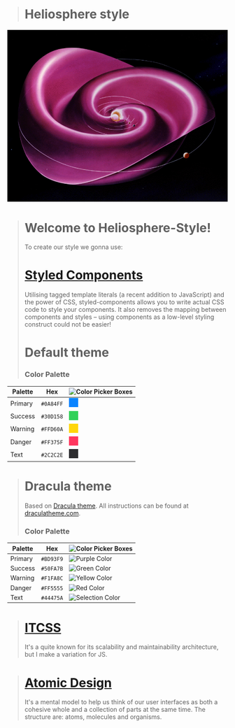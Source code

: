 
> # Heliosphere style
![alt text](./public/images/heliospheric.jpg "Clean Architecture")

> # Welcome to Heliosphere-Style!
> To create our style we gonna use:
> # [Styled Components](https://styled-components.com/docs)
> Utilising tagged template literals (a recent addition to JavaScript)
> and the power of CSS, styled-components allows you
> to write actual CSS code to style your components.
> It also removes the mapping between components and
> styles – using components as a low-level styling
> construct could not be easier!
>
> # Default theme
> ### Color Palette
Palette      | Hex       | ![Color Picker Boxes](https://draculatheme.com/static/img/color-boxes/eyedropper.png)
---          | ---       | ---
Primary      | `#0A84FF` | ![Primary Color](./public/images/primary.png)
Success      | `#30D158` | ![Success Color](./public/images/success.png)
Warning      | `#FFD60A` | ![Warning Color](./public/images/warning.png)
Danger       | `#FF375F` | ![Danger Color](./public/images/danger.png)
Text         | `#2C2C2E` | ![Black Color](./public/images/black.png)

> # Dracula theme
> Based on [Dracula theme](https://draculatheme.com/).
> All instructions can be found at [draculatheme.com](https://draculatheme.com/).
> ### Color Palette

Palette      | Hex       | ![Color Picker Boxes](https://draculatheme.com/static/img/color-boxes/eyedropper.png)
---          | ---       | ---
Primary      | `#BD93F9` | ![Purple Color](https://draculatheme.com/static/img/color-boxes/purple.png)
Success      | `#50FA7B` | ![Green Color](https://draculatheme.com/static/img/color-boxes/green.png)
Warning      | `#F1FA8C` | ![Yellow Color](https://draculatheme.com/static/img/color-boxes/yellow.png)
Danger       | `#FF5555` | ![Red Color](https://draculatheme.com/static/img/color-boxes/red.png)
Text         | `#44475A` | ![Selection Color](https://draculatheme.com/static/img/color-boxes/selection.png)


> # [ITCSS](https://developer.helpscout.com/seed/glossary/itcss/#:~:text=ITCSS%20is%20a%20CSS%20architecture,Inverted%20Triangle%20CSS)
> It's a quite known for its scalability and maintainability
architecture, but I make a variation for JS.

> # [Atomic Design](https://atomicdesign.bradfrost.com/chapter-2/)
> It's a mental model to help us think of our user interfaces as both
a cohesive whole and a collection of parts at the same time.
The structure are: atoms, molecules and organisms.

